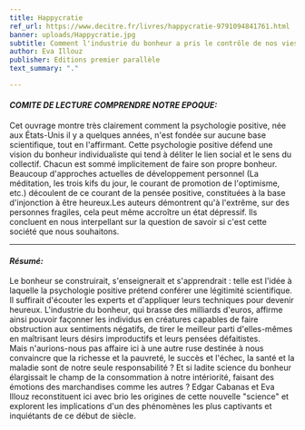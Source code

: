 ```yaml
---
title: Happycratie
ref_url: https://www.decitre.fr/livres/happycratie-9791094841761.html
banner: uploads/Happycratie.jpg
subtitle: Comment l'industrie du bonheur a pris le contrôle de nos vies
author: Eva Illouz
publisher: Editions premier parallèle
text_summary: "."

---
```

#### **_COMITE DE LECTURE COMPRENDRE NOTRE EPOQUE:_**

Cet ouvrage montre très clairement comment la psychologie positive, née aux États-Unis il y a quelques années, n'est fondée sur aucune base scientifique, tout en l'affirmant. Cette psychologie positive défend une vision du bonheur individualiste qui tend à déliter le lien social et le sens du collectif. Chacun est sommé implicitement de faire son propre bonheur. Beaucoup d'approches actuelles de développement personnel (La méditation, les trois kifs du jour, le courant de promotion de l'optimisme, etc.) découlent de ce courant de la pensée positive, constituées à la base d'injonction à être heureux.Les auteurs démontrent qu'à l'extrême, sur des personnes fragiles, cela peut même accroître un état dépressif. Ils concluent en nous interpellant sur la question de savoir si c'est cette société que nous souhaitons.

***

#### **_Résumé:_**

Le bonheur se construirait, s'enseignerait et s'apprendrait : telle est l'idée à laquelle la psychologie positive prétend conférer une légitimité scientifique. Il suffirait d'écouter les experts et d'appliquer leurs techniques pour devenir heureux. L'industrie du bonheur, qui brasse des milliards d'euros, affirme ainsi pouvoir façonner les individus en créatures capables de faire obstruction aux sentiments négatifs, de tirer le meilleur parti d'elles-mêmes en maîtrisant leurs désirs improductifs et leurs pensées défaitistes.  
Mais n'aurions-nous pas affaire ici à une autre ruse destinée à nous convaincre que la richesse et la pauvreté, le succès et l'échec, la santé et la maladie sont de notre seule responsabilité ? Et si ladite science du bonheur élargissait le champ de la consommation à notre intériorité, faisant des émotions des marchandises comme les autres ? Edgar Cabanas et Eva Illouz reconstituent ici avec brio les origines de cette nouvelle "science" et explorent les implications d'un des phénomènes les plus captivants et inquiétants de ce début de siècle.